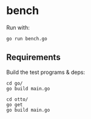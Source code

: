 # bench

Run with:
```
go run bench.go
```

## Requirements

Build the test programs & deps:

```
cd go/
go build main.go

cd otto/
go get
go build main.go
```
